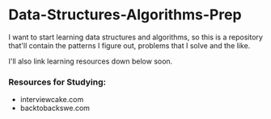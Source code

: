 # Data-Structures-Algorithms-Prep

I want to start learning data structures and algorithms, so this is a repository that'll contain the patterns I figure out, problems that I solve and the like.

I'll also link learning resources down below soon.

<h3>Resources for Studying:</h3>

- interviewcake.com
- backtobackswe.com
